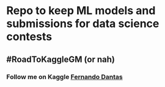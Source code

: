 # Repo to keep ML models and submissions for data science contests


## #RoadToKaggleGM (or nah)

### Follow me on Kaggle [Fernando Dantas](https://www.kaggle.com/fernaandodantas)
